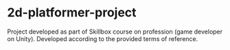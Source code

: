 # 2d-platformer-project
Project developed as part of Skillbox course on profession (game developer on Unity). Developed according to the provided terms of reference.
